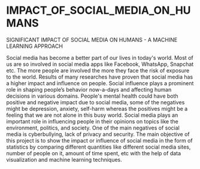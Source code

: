 # IMPACT_OF_SOCIAL_MEDIA_ON_HUMANS

SIGNIFICANT IMPACT OF SOCIAL MEDIA ON HUMANS - A MACHINE LEARNING APPROACH

Social media has become a better part of our lives in today's world. Most of us are
so involved in social media apps like Facebook, WhatsApp, Snapchat etc. The
more people are involved the more they face the risk of exposure to the world.
Results of many researches have proven that social media has a higher impact and
influence on people. Social influence plays a prominent role in shaping people’s
behavior now-a-days and affecting human decisions in various domains. People's
mental health could have both positive and negative impact due to social media,
some of the negatives might be depression, anxiety, self-harm whereas the
positives might be a feeling that we are not alone in this busy world. Social media
plays an important role in influencing people in their opinions on topics like the
environment, politics, and society. One of the main negatives of social media is
cyberbullying, lack of privacy and security. The main objective of this project is
to show the impact or influence of social media in the form of statistics by
comparing different quantities like different social media sites, number of people
on it, amount of time spent, etc with the help of data visualization and machine
learning techniques.
